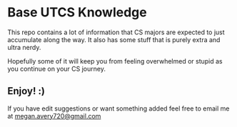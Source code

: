 # Base UTCS Knowledge

This repo contains a lot of information that CS majors are expected to just accumulate along the way. It also has some stuff that is purely extra and ultra nerdy. 

Hopefully some of it will keep you from feeling overwhelmed or stupid as you continue on your CS journey.

## Enjoy! :)

If you have edit suggestions or want something added feel free to email me at megan.avery720@gmail.com
